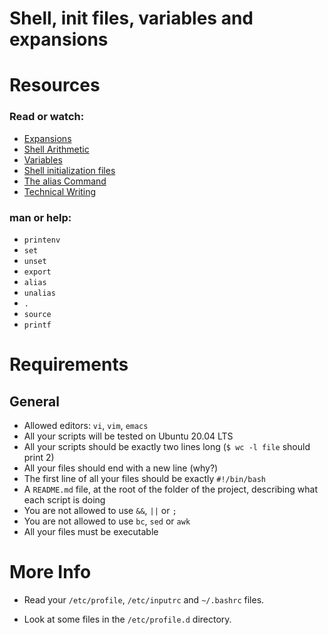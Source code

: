 # **Shell, init files, variables and expansions**

# **Resources**
### **Read or watch:**

* [Expansions](https://linuxcommand.org/lc3_lts0080.php1~ "Expansions")
* [Shell Arithmetic](https://www.gnu.org/software/bash/manual/html_node/Shell-Arithmetic.html "Shell Arithmetic")
* [Variables](https://tldp.org/LDP/Bash-Beginners-Guide/html/sect_03_02.html "Variables")
* [Shell initialization files](https://tldp.org/LDP/Bash-Beginners-Guide/html/sect_03_01.html "Shell initialization files")
* [The alias Command](https://www.linfo.org/alias.html "The alias command")
* [Technical Writing](https://s3.amazonaws.com/alx-intranet.hbtn.io/uploads/misc/2021/6/9112669886fd446a2aa3113c31319d1f468dc160.pdf?X-Amz-Algorithm=AWS4-HMAC-SHA256&X-Amz-Credential=AKIARDDGGGOUSBVO6H7D%2F20230905%2Fus-east-1%2Fs3%2Faws4_request&X-Amz-Date=20230905T131847Z&X-Amz-Expires=86400&X-Amz-SignedHeaders=host&X-Amz-Signature=b4b647affffb70594a750f4073aad504a8f6500625408a53e888d2abc5966083 "Technical Writing")
### **man or help:**

* `printenv`
* `set`
* `unset`
* `export`
* `alias`
* `unalias`
* `.`
* `source`
* `printf`

# **Requirements**
## **General**
* Allowed editors: `vi`, `vim`, `emacs`
* All your scripts will be tested on Ubuntu 20.04 LTS
* All your scripts should be exactly two lines long (`$ wc -l file` should print 2)
* All your files should end with a new line (why?)
* The first line of all your files should be exactly `#!/bin/bash`
* A `README.md` file, at the root of the folder of the project, describing what each script is doing
* You are not allowed to use `&&`, `||` or `;`
* You are not allowed to use `bc`, `sed` or `awk`
* All your files must be executable

# **More Info**
* Read your `/etc/profile`, `/etc/inputrc` and `~/.bashrc` files.

* Look at some files in the `/etc/profile.d` directory.
